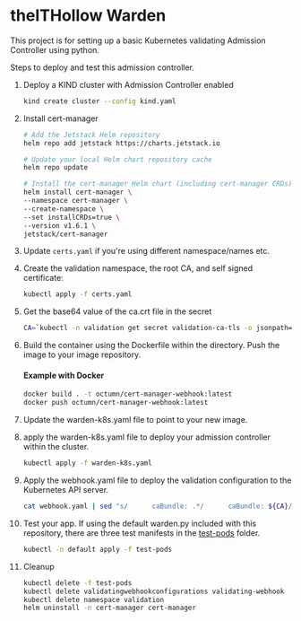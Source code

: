 # theITHollow Warden

This project is for setting up a basic Kubernetes validating Admission
Controller using python.

Steps to deploy and test this admission controller.

1. Deploy a KIND cluster with Admission Controller enabled

   ```bash
   kind create cluster --config kind.yaml
   ```

1. Install cert-manager

   ```bash
   # Add the Jetstack Helm repository
   helm repo add jetstack https://charts.jetstack.io

   # Update your local Helm chart repository cache
   helm repo update

   # Install the cert-manager Helm chart (including cert-manager CRDs)
   helm install cert-manager \
   --namespace cert-manager \
   --create-namespace \
   --set installCRDs=true \
   --version v1.6.1 \
   jetstack/cert-manager
   ```

1. Update `certs.yaml` if you're using different namespace/names etc.

1. Create the validation namespace, the root CA, and self signed certificate:

   ```bash
   kubectl apply -f certs.yaml
   ```

1. Get the base64 value of the ca.crt file in the secret

   ```bash
   CA=`kubectl -n validation get secret validation-ca-tls -o jsonpath='{.data.ca\.crt}'`
   ```

1. Build the container using the Dockerfile within the directory. Push the image to your image repository.

   #### Example with Docker
   ```bash
   docker build . -t octumn/cert-manager-webhook:latest
   docker push octumn/cert-manager-webhook:latest 
   ```

1. Update the warden-k8s.yaml file to point to your new image.

1. apply the warden-k8s.yaml file to deploy your admission controller within the
   cluster.

   ```bash
   kubectl apply -f warden-k8s.yaml
   ```

1. Apply the webhook.yaml file to deploy the validation configuration to the
   Kubernetes API server.

   ```bash
   cat webhook.yaml | sed "s/      caBundle: .*/      caBundle: ${CA}/" | kubectl apply -f -
   ```

1. Test your app. If using the default warden.py included with this repository,
    there are three test manifests in the [test-pods](/test-pods) folder.

   ```bash
   kubectl -n default apply -f test-pods
   ```

1. Cleanup

   ```bash
   kubectl delete -f test-pods
   kubectl delete validatingwebhookconfigurations validating-webhook
   kubectl delete namespace validation
   helm uninstall -n cert-manager cert-manager
```